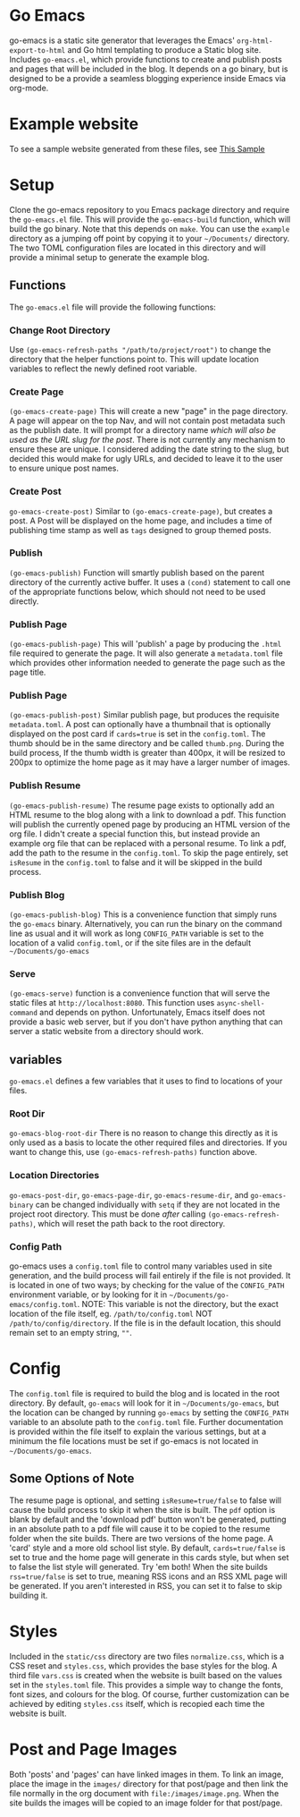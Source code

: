 # Go Emacs
go-emacs is a static site generator that leverages the Emacs' `org-html-export-to-html` and Go html templating to produce a Static blog site. Includes `go-emacs.el`, which provide functions to create and publish posts and pages that will be included in the blog. It depends on a go binary, but is designed to be a provide a seamless blogging experience inside Emacs via org-mode.

# Example website
To see a sample website generated from these files, see [This Sample](https://naokotani.github.io/)

# Setup
Clone the go-emacs repository to you Emacs package directory and require the `go-emacs.el` file. This will provide the `go-emacs-build` function, which will build the go binary. Note that this depends on `make`. You can use the `example` directory as a jumping off point by copying it to your `~/Documents/` directory. The two TOML configuration files are located in this directory and will provide a minimal setup to generate the example blog.

## Functions
The `go-emacs.el` file will provide the following functions:
### Change Root Directory
Use `(go-emacs-refresh-paths "/path/to/project/root")` to change the directory that the helper functions point to. This will update location variables to reflect the newly defined root variable.

### Create Page
`(go-emacs-create-page)`
This will create a new "page" in the page directory. A page will appear on the top Nav, and will not contain post metadata such as the publish date. It will prompt for a directory name *which will also be used as the URL slug for the post*. There is not currently any mechanism to ensure these are unique. I considered adding the date string to the slug, but decided this would make for ugly URLs, and decided to leave it to the user to ensure unique post names.

### Create Post
`go-emacs-create-post)`
Similar to `(go-emacs-create-page)`, but creates a post. A Post will be displayed on the home page, and includes a time of publishing time stamp as well as `tags` designed to group themed posts.

### Publish
`(go-emacs-publish)` Function will smartly publish based on the parent directory of the currently active buffer. It uses a `(cond)` statement to call one of the appropriate functions below, which should not need to be used directly.

### Publish Page
`(go-emacs-publish-page)`
This will 'publish' a page by producing the `.html` file required to generate the page. It will also generate a `metadata.toml` file which provides other information needed to generate the page such as the page title. 

### Publish Page
`(go-emacs-publish-post)`
Similar publish page, but produces the requisite `metadata.toml`. A post can optionally have a thumbnail that is optionally displayed on the post card if `cards=true` is set in the `config.toml`. The thumb should be in the same directory and be called `thumb.png`. During the build process, If the thumb width is greater than 400px, it will be resized to 200px to optimize the home page as it may have a larger number of images.

### Publish Resume
`(go-emacs-publish-resume)`
The resume page exists to optionally add an HTML resume to the blog along with a link to download a pdf.
This function will publish the currently opened page by producing an HTML version of the org file. I didn't create a special function this, but instead provide an example org file that can be replaced with a personal resume. To link a pdf, add the path to the resume in the `config.toml`. To skip the page entirely, set `isResume` in the `config.toml` to false and it will be skipped in the build process.

### Publish Blog
`(go-emacs-publish-blog)`
This is a convenience function that simply runs the `go-emacs` binary. Alternatively, you can run the binary on the command line as usual and it will work as long `CONFIG_PATH` variable is set to the location of a valid `config.toml`, or if the site files are in the default `~/Documents/go-emacs`

### Serve
`(go-emacs-serve)` function is a convenience function that will serve the static files at `http://localhost:8080`. This function uses `async-shell-command` and depends on python. Unfortunately, Emacs itself does not provide a basic web server, but if you don't have python anything that can server a static website from a directory should work.

## variables
`go-emacs.el` defines a few variables that it uses to find to locations of your files.

### Root Dir
`go-emacs-blog-root-dir` There is no reason to change this directly as it is only used as a basis to locate the other required files and directories. If you want to change this, use `(go-emacs-refresh-paths)` function above.

### Location Directories
`go-emacs-post-dir`, `go-emacs-page-dir`, `go-emacs-resume-dir`, and `go-emacs-binary` can be changed individually with `setq` if they are not located in the project root directory. This must be done *after* calling `(go-emacs-refresh-paths)`, which will reset the path back to the root directory.

### Config Path
go-emacs uses a `config.toml` file to control many variables used in site generation, and the build process will fail entirely if the file is not provided. It is located in one of two ways; by checking for the value of the `CONFIG_PATH` environment variable, or by looking for it in `~/Documents/go-emacs/config.toml`. NOTE: This variable is not the directory, but the exact location of the file itself, eg. `/path/to/config.toml` NOT `/path/to/config/directory`. If the file is in the default location, this should remain set to an empty string, `""`.

# Config
The `config.toml` file is required to build the blog and is located in the root directory. By default, `go-emacs` will look for it in `~/Documents/go-emacs`, but the location can be changed by running `go-emacs` by setting the `CONFIG_PATH` variable to an absolute path to the `config.toml` file. Further documentation is provided within the file itself to explain the various settings, but at a minimum the file locations must be set if go-emacs is not located in `~/Documents/go-emacs`.

## Some Options of Note
The resume page is optional, and setting `isResume=true/false` to false will cause the build process to skip it when the site is built. The `pdf` option is blank by default and the 'download pdf' button won't be generated, putting in an absolute path to a pdf file will cause it to be copied to the resume folder when the site builds. There are two versions of the home page. A 'card' style and a more old school list style. By default, `cards=true/false` is set to true and the home page will generate in this cards style, but when set to false the list style will generated. Try 'em both! When the site builds  `rss=true/false` is set to true, meaning RSS icons and an RSS XML page will be generated. If you aren't interested in RSS, you can set it to false to skip building it.

# Styles
Included in the `static/css` directory are two files `normalize.css`, which is a CSS reset and `styles.css`, which provides the base styles for the blog. A third file `vars.css` is created when the website is built based on the values set in the `styles.toml` file. This provides a simple way to change the fonts, font sizes, and colours for the blog. Of course, further customization can be achieved by editing `styles.css` itself, which is recopied each time the website is built. 

# Post and Page Images
Both 'posts' and 'pages' can have linked images in them. To link an image, place the image in the `images/` directory for that post/page and then link the file normally in the org document with `file:/images/image.png`. When the site builds the images will be copied to an image folder for that post/page.
